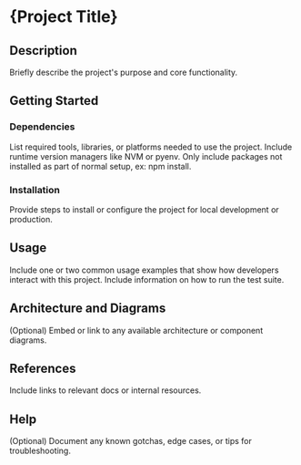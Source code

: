 # {Project Title}

## Description
Briefly describe the project's purpose and core functionality.

## Getting Started

### Dependencies
List required tools, libraries, or platforms needed to use the project. Include runtime version managers like NVM or pyenv. Only include packages not installed as part of normal setup, ex:  npm install.

### Installation
Provide steps to install or configure the project for local development or production.

## Usage
Include one or two common usage examples that show how developers interact with this project.
Include information on how to run the test suite.

## Architecture and Diagrams
(Optional) Embed or link to any available architecture or component diagrams.

## References
Include links to relevant docs or internal resources.

## Help
(Optional) Document any known gotchas, edge cases, or tips for troubleshooting.